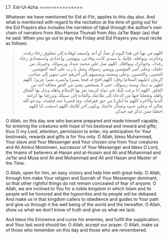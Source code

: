 17. Eid-Ul-Azha
===============

Whatever we have mentioned for Eid al-Fitr, applies to this day also.
And what is mentioned with regard to the recitation at the time of going
out for the Eid Prayers also includes the narration of Iqbal through the
author’s own chain of narrators from Abu Hamza Thumali from Abu Ja’far
Baqir (as) that he said: When you go out to pray the Friday and Eid
Prayers you must recite as follows:

<blockquote dir="rtl">
  <p>
اللهم من تهيأ في هذا اليوم أو تعبأ، أو أعد واستعد لوفادة إلى مخلوق
رجاء رفده، وجائزته، ونوافله، فإليك يا سيدي كانت وفادتي، وتهيئتي،
وإعدادي واستعدادي رجاء رفدك، وجوائزك ونوافلك. اللهم صل على محمد عبدك
ورسولك، وخيرتك من خلقك، وعلى أمير المؤمنين ووصي رسولك وصل يا رب على
أئمة المؤمنين الحسن، والحسين، وعلي ومحمد وتسميهم إلى آخرهم حتى تنتهي
إلى صاحب الزمان (عليهم السلام) وقل: اللهم افتح له فتحا يسيرا وانصره
نصرا عزيزا. اللهم اظهر به دينك وسنة رسولك، حتى لا يستخفي بشئ من الحق
مخافة أحد من الخلق. اللهم انا نرغب إليك في دولة كريمة تعز بها الإسلام
وأهله وتذل بها النفاق وأهله وتجعلنا فيها من الدعاة إلى طاعتك والقادة
إلى سبيلك وترزقنا بها كرامة الدنيا والآخرة اللهم ما أنكرنا من حق
فعرفناه، وما قصرنا عنه فبلغناه. وتدعو الله تعالى له وعلى عدوه وتسأل
حاجتك ويكون آخر كلامك اللهم استجب لنا اللهم اجعلنا ممن تذكر فيه فيذكر.
  </p>
</blockquote>

O Allah, on this day one who became prepared and made himself capable,
for entering the creatures with hope of his bestowal and reward and
gifts; thus O my Lord, attention, permission to enter, my anticipation
for Your bestowals, rewards and gifts is for You only. O Allah, bless
Muhammad, Your slave and Your Messenger and Your chosen one from Your
creatures and Ali Amirul Momineen, successor of Your Messenger and bless
O Lord, the Imams of believers al-Hasan and al-Husain and Ali and
Muhammad and Ja’far and Musa and Ali and Muhammad and Ali and Hasan and
Master of the Time.

O Allah, open for him, an easy victory and help him with great help. O
Allah, through him make Your religion and Sunnah of Your Messenger
dominant, so that other rightful things do not remain concealed of fear
of anyone. O Allah, we are inclined to You for a noble kingdom in which
Islam and its people will be honored and the hypocrites and its people
will be debased. And make us in that kingdom callers to obedience and
guides to Your path and give us through it the well being of the world
and the hereafter. O Allah, show us what we don’t know of truth and give
us what we lack.

And bless His Eminence and curse his enemies, and fulfill the
supplication; and Your last word should be: O Allah, accept our prayer.
O Allah, make us of those who remember on this day and those who are
remembered.


